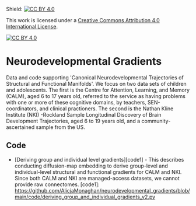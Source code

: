 Shield: [![CC BY 4.0][cc-by-shield]][cc-by]

This work is licensed under a
[Creative Commons Attribution 4.0 International License][cc-by].

[![CC BY 4.0][cc-by-image]][cc-by]

[cc-by]: http://creativecommons.org/licenses/by/4.0/
[cc-by-image]: https://i.creativecommons.org/l/by/4.0/88x31.png
[cc-by-shield]: https://img.shields.io/badge/License-CC%20BY%204.0-lightgrey.svg
# Neurodevelopmental Gradients
Data and code supporting 'Canonical Neurodevelopmental Trajectories of Structural and Functional Manifolds'. We focus on two data sets of children and adolescents. The first is the Centre for Attention, Learning, and Memory (CALM), aged 6 to 17 years old, referred to the service as having problems with one or more of these cognitive domains, by teachers, SEN-coordinators, and clinical practioners. The second is the Nathan Kline Institute (NKI) -Rockland Sample Longitudinal Discovery of Brain Development Trajectories, aged 6 to 19 years old, and a community-ascertained sample from the US. 

## Code 
* [Deriving group and individual level gradients][code1] - This describes conducting diffusion-map embedding to derive group-level and individual-level structural and functional gradients for CALM and NKI. Since both CALM and NKI are managed-access datasets, we cannot provide raw connectomes.
[code1]: https://github.com/AlicjaMonaghan/neurodevelopmental_gradients/blob/main/code/deriving_group_and_individual_gradients_v2.py

